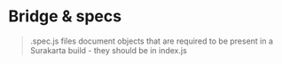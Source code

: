 # Bridge & specs

> .spec.js files document objects that are required to be present in a Surakarta build - they should
> be in index.js
